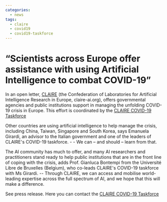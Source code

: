 ```yaml
---
categories:
  - news
tags:
  - claire
  - covid19
  - covid19-taskforce
---
```


# “Scientists across Europe offer assistance with using Artificial Intelligence to combat COVID-19”

In an open letter, [CLAIRE](http://claire-ai.org) (the Confederation of Laboratories for Artificial Intelligence Research in Europe, claire-ai.org), offers governmental agencies and public institutions support in managing the unfolding COVID-19 crisis in Europe. This effort is coordinated by the [CLAIRE COVID-19 Taskforce](https://covid19.claire-ai.org)


Other countries are using artificial intelligence to help manage the crisis, including China, Taiwan, Singapore and South Korea​, says Emanuela Girardi, an advisor to the Italian government and one of the leaders of CLAIRE's COVID-19 taskforce. -​ - We can – and should – learn from that.

The AI community has much to offer, and many AI researchers and practitioners stand ready to help public institutions that are in the front line of coping with the crisis, a​dds Prof. Gianluca Bontempi from the Université Libre de Bruxelles (Belgium), who co-leads CLAIRE's COVID-19 taskforce with Ms Girardi. -- ​Through CLAIRE, we can access and mobilise world-leading expertise across the full spectrum of AI, and we hope that this will make a difference.

See press release. Here you can contact the [CLAIRE COVID-19 Taskforce](covid19@claire-ai.org)
